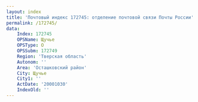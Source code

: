 ```yaml
---
layout: index
title: 'Почтовый индекс 172745: отделение почтовой связи Почты России'
permalink: /172745/
data:
    Index: 172745
    OPSName: Щучье
    OPSType: О
    OPSSubm: 172749
    Region: 'Тверская область'
    Autonom: ''
    Area: 'Осташковский район'
    City: Щучье
    City1: ''
    ActDate: '20001030'
    IndexOld: ''
---
```

